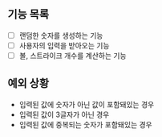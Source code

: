 ## 기능 목록

- [ ] 랜덤한 숫자를 생성하는 기능
- [ ] 사용자의 입력을 받아오는 기능
- [ ] 볼, 스트라이크 개수를 계산하는 기능

## 예외 상황

- 입력된 값에 숫자가 아닌 값이 포함돼있는 경우
- 입력된 값이 3글자가 아닌 경우
- 입력된 값에 중복되는 숫자가 포함돼있는 경우
